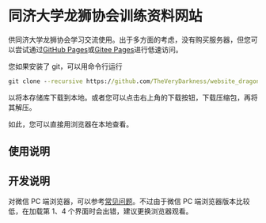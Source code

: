 # 同济大学龙狮协会训练资料网站

供同济大学龙狮协会学习交流使用。出于多方面的考虑，没有购买服务器，但您可以尝试通过[GitHub Pages](https://theverydarkness.github.io/website_dragonlion_sport/)或[Gitee Pages](http://theverydarkness.gitee.io/website_dragonlion_sport/)进行低速访问。

您如果安装了 git，可以用命令行运行

```cmd
git clone --recursive https://github.com/TheVeryDarkness/website_dragonlion_sport.git
```

以将本存储库下载到本地。或者您可以点击右上角的下载按钮，下载压缩包，再将其解压。

如此，您可以直接用浏览器在本地查看。

## 使用说明

## 开发说明

对微信 PC 端浏览器，可以参考[常见问题](https://work.weixin.qq.com/api/doc/90001/90148/90457)。不过由于微信 PC 端浏览器版本比较低，在加载第 1、4 个界面时会出错，建议更换浏览器观看。
